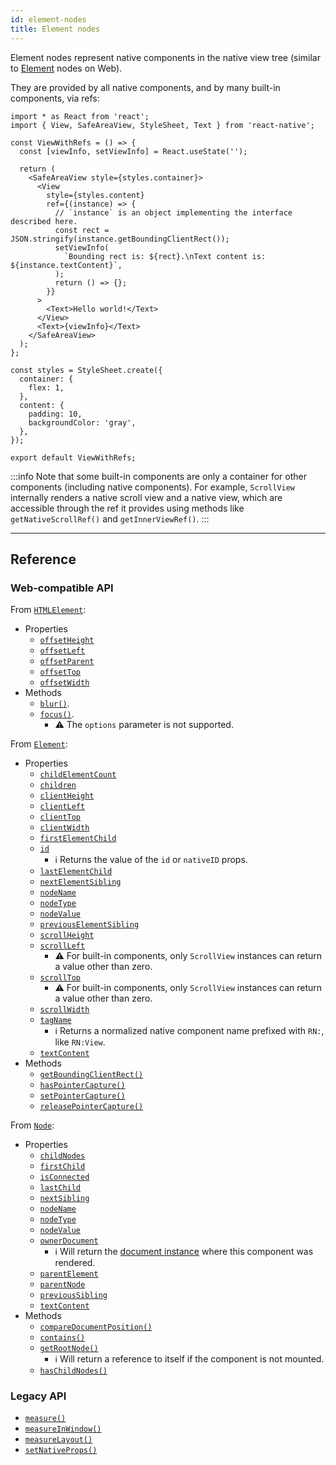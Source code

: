 ```yaml
---
id: element-nodes
title: Element nodes
---
```


Element nodes represent native components in the native view tree (similar to [Element](https://developer.mozilla.org/en-US/docs/Web/API/Element) nodes on Web).

They are provided by all native components, and by many built-in components, via refs:

```SnackPlayer ext=js&name=Element%20instances%20example
import * as React from 'react';
import { View, SafeAreaView, StyleSheet, Text } from 'react-native';

const ViewWithRefs = () => {
  const [viewInfo, setViewInfo] = React.useState('');

  return (
    <SafeAreaView style={styles.container}>
      <View
        style={styles.content}
        ref={(instance) => {
          // `instance` is an object implementing the interface described here.
          const rect = JSON.stringify(instance.getBoundingClientRect());
          setViewInfo(
            `Bounding rect is: ${rect}.\nText content is: ${instance.textContent}`,
          );
          return () => {};
        }}
      >
        <Text>Hello world!</Text>
      </View>
      <Text>{viewInfo}</Text>
    </SafeAreaView>
  );
};

const styles = StyleSheet.create({
  container: {
    flex: 1,
  },
  content: {
    padding: 10,
    backgroundColor: 'gray',
  },
});

export default ViewWithRefs;
```

:::info
Note that some built-in components are only a container for other components (including native components). For example, `ScrollView` internally renders a native scroll view and a native view, which are accessible through the ref it provides using methods like `getNativeScrollRef()` and `getInnerViewRef()`.
:::

---

## Reference

### Web-compatible API

From [`HTMLElement`](https://developer.mozilla.org/en-US/docs/Web/API/HTMLElement):

- Properties
  - [`offsetHeight`](https://developer.mozilla.org/en-US/docs/Web/API/HTMLElement/offsetHeight)
  - [`offsetLeft`](https://developer.mozilla.org/en-US/docs/Web/API/HTMLElement/offsetLeft)
  - [`offsetParent`](https://developer.mozilla.org/en-US/docs/Web/API/HTMLElement/offsetParent)
  - [`offsetTop`](https://developer.mozilla.org/en-US/docs/Web/API/HTMLElement/offsetTop)
  - [`offsetWidth`](https://developer.mozilla.org/en-US/docs/Web/API/HTMLElement/offsetWidth)
- Methods
  - [`blur()`](https://developer.mozilla.org/en-US/docs/Web/API/HTMLElement/blur).
  - [`focus()`](https://developer.mozilla.org/en-US/docs/Web/API/HTMLElement/focus).
    - ⚠️ The `options` parameter is not supported.

From [`Element`](https://developer.mozilla.org/en-US/docs/Web/API/Element):

- Properties
  - [`childElementCount`](https://developer.mozilla.org/en-US/docs/Web/API/Element/childElementCount)
  - [`children`](https://developer.mozilla.org/en-US/docs/Web/API/Element/children)
  - [`clientHeight`](https://developer.mozilla.org/en-US/docs/Web/API/Element/clientHeight)
  - [`clientLeft`](https://developer.mozilla.org/en-US/docs/Web/API/Element/clientLeft)
  - [`clientTop`](https://developer.mozilla.org/en-US/docs/Web/API/Element/clientTop)
  - [`clientWidth`](https://developer.mozilla.org/en-US/docs/Web/API/Element/clientWidth)
  - [`firstElementChild`](https://developer.mozilla.org/en-US/docs/Web/API/Element/firstElementChild)
  - [`id`](https://developer.mozilla.org/en-US/docs/Web/API/Element/id)
    - ℹ️ Returns the value of the `id` or `nativeID` props.
  - [`lastElementChild`](https://developer.mozilla.org/en-US/docs/Web/API/Element/lastElementChild)
  - [`nextElementSibling`](https://developer.mozilla.org/en-US/docs/Web/API/Element/nextElementSibling)
  - [`nodeName`](https://developer.mozilla.org/en-US/docs/Web/API/Element/nodeName)
  - [`nodeType`](https://developer.mozilla.org/en-US/docs/Web/API/Element/nodeType)
  - [`nodeValue`](https://developer.mozilla.org/en-US/docs/Web/API/Element/nodeValue)
  - [`previousElementSibling`](https://developer.mozilla.org/en-US/docs/Web/API/Element/previousElementSibling)
  - [`scrollHeight`](https://developer.mozilla.org/en-US/docs/Web/API/Element/scrollHeight)
  - [`scrollLeft`](https://developer.mozilla.org/en-US/docs/Web/API/Element/scrollLeft)
    - ⚠️ For built-in components, only `ScrollView` instances can return a value other than zero.
  - [`scrollTop`](https://developer.mozilla.org/en-US/docs/Web/API/Element/scrollTop)
    - ⚠️ For built-in components, only `ScrollView` instances can return a value other than zero.
  - [`scrollWidth`](https://developer.mozilla.org/en-US/docs/Web/API/Element/scrollWidth)
  - [`tagName`](https://developer.mozilla.org/en-US/docs/Web/API/Element/tagName)
    - ℹ️ Returns a normalized native component name prefixed with `RN:`, like `RN:View`.
  - [`textContent`](https://developer.mozilla.org/en-US/docs/Web/API/Element/textContent)
- Methods
  - [`getBoundingClientRect()`](https://developer.mozilla.org/en-US/docs/Web/API/Element/getBoundingClientRect)
  - [`hasPointerCapture()`](https://developer.mozilla.org/en-US/docs/Web/API/Element/hasPointerCapture)
  - [`setPointerCapture()`](https://developer.mozilla.org/en-US/docs/Web/API/Element/setPointerCapture)
  - [`releasePointerCapture()`](https://developer.mozilla.org/en-US/docs/Web/API/Element/releasePointerCapture)

From [`Node`](https://developer.mozilla.org/en-US/docs/Web/API/Node):

- Properties
  - [`childNodes`](https://developer.mozilla.org/en-US/docs/Web/API/Node/childNodes)
  - [`firstChild`](https://developer.mozilla.org/en-US/docs/Web/API/Node/firstChild)
  - [`isConnected`](https://developer.mozilla.org/en-US/docs/Web/API/Node/isConnected)
  - [`lastChild`](https://developer.mozilla.org/en-US/docs/Web/API/Node/lastChild)
  - [`nextSibling`](https://developer.mozilla.org/en-US/docs/Web/API/Node/nextSibling)
  - [`nodeName`](https://developer.mozilla.org/en-US/docs/Web/API/Node/nodeName)
  - [`nodeType`](https://developer.mozilla.org/en-US/docs/Web/API/Node/nodeType)
  - [`nodeValue`](https://developer.mozilla.org/en-US/docs/Web/API/Node/nodeValue)
  - [`ownerDocument`](https://developer.mozilla.org/en-US/docs/Web/API/Node/ownerDocument)
    - ℹ️ Will return the [document instance](/docs/next/document-instances) where this component was rendered.
  - [`parentElement`](https://developer.mozilla.org/en-US/docs/Web/API/Node/parentElement)
  - [`parentNode`](https://developer.mozilla.org/en-US/docs/Web/API/Node/parentNode)
  - [`previousSibling`](https://developer.mozilla.org/en-US/docs/Web/API/Node/previousSibling)
  - [`textContent`](https://developer.mozilla.org/en-US/docs/Web/API/Node/textContent)
- Methods
  - [`compareDocumentPosition()`](https://developer.mozilla.org/en-US/docs/Web/API/Node/compareDocumentPosition)
  - [`contains()`](https://developer.mozilla.org/en-US/docs/Web/API/Node/contains)
  - [`getRootNode()`](https://developer.mozilla.org/en-US/docs/Web/API/Node/getRootNode)
    - ℹ️ Will return a reference to itself if the component is not mounted.
  - [`hasChildNodes()`](https://developer.mozilla.org/en-US/docs/Web/API/Node/hasChildNodes)

### Legacy API

- [`measure()`](/docs/next/legacy/direct-manipulation#measurecallback)
- [`measureInWindow()`](/docs/next/legacy/direct-manipulation#measureinwindowcallback)
- [`measureLayout()`](/docs/next/legacy/direct-manipulation#measurelayoutrelativetonativecomponentref-onsuccess-onfail)
- [`setNativeProps()`](/docs/next/legacy/direct-manipulation#setnativeprops-with-touchableopacity)
